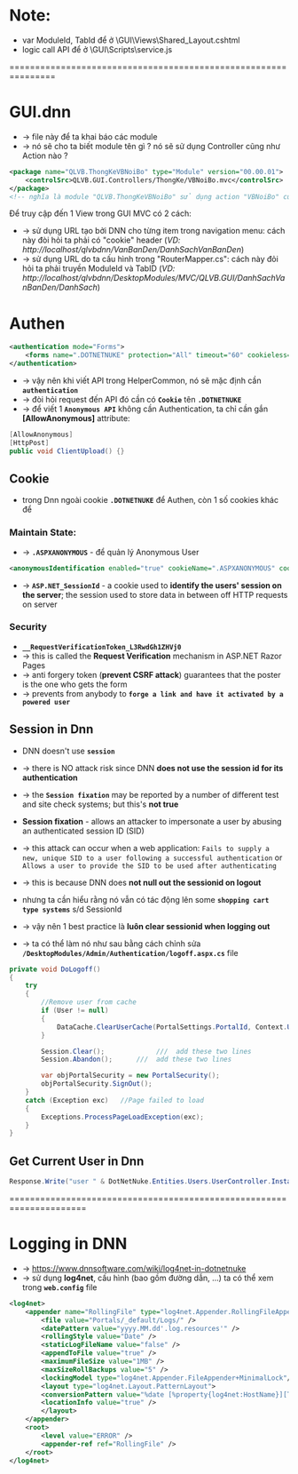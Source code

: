 # Note:
* var ModuleId, TabId để ở \GUI\Views\Shared\_Layout.cshtml
* logic call API để ở \GUI\Scripts\service.js

===============================================================
# GUI.dnn
* -> file này để ta khai báo các module
* -> nó sẽ cho ta biết module tên gì ? nó sẽ sử dụng Controller cũng như Action nào ?

```xml - VD
<package name="QLVB.ThongKeVBNoiBo" type="Module" version="00.00.01">
    <controlSrc>QLVB.GUI.Controllers/ThongKe/VBNoiBo.mvc</controlSrc>
</package>
<!-- nghĩa là module "QLVB.ThongKeVBNoiBo" sử dụng action "VBNoiBo" của "ThongKeController" trong namespace "QLVB.GUI.Controllers"  -->
```

Để truy cập đến 1 View trong GUI MVC có 2 cách:
* -> sử dụng URL tạo bởi DNN cho từng item trong navigation menu: cách này đòi hỏi ta phải có "cookie" header (_VD: http://localhost/qlvbdnn/VanBanDen/DanhSachVanBanDen_)
* -> sử dụng URL do ta cấu hình trong "RouterMapper.cs": cách này đỏi hỏi ta phải truyền ModuleId và TabID (_VD: http://localhost/qlvbdnn/DesktopModules/MVC/QLVB.GUI/DanhSachVanBanDen/DanhSach_)

# Authen
```xml - web.config của DNN
<authentication mode="Forms">
    <forms name=".DOTNETNUKE" protection="All" timeout="60" cookieless="UseCookies" />
</authentication>
```
* -> vậy nên khi viết API trong HelperCommon, nó sẽ mặc định cần **`authentication`** 
* -> đòi hỏi request đến API đó cần có **`Cookie`** tên **`.DOTNETNUKE`**
* -> để viết 1 **`Anonymous API`** không cần Authentication, ta chỉ cần gắn **[AllowAnonymous]** attribute:
```cs - VD:
[AllowAnonymous]
[HttpPost]
public void ClientUpload() {}
```

## Cookie
* trong Dnn ngoài cookie **`.DOTNETNUKE`** để Authen, còn 1 số cookies khác để 

### Maintain State:
* -> **`.ASPXANONYMOUS`** - để quản lý Anonymous User
```xml
<anonymousIdentification enabled="true" cookieName=".ASPXANONYMOUS" cookieTimeout="100000" cookiePath="/" cookieRequireSSL="false" cookieSlidingExpiration="true" cookieProtection="None" domain="" />
```
* -> **`ASP.NET_SessionId`** - a cookie used to **identify the users' session on the server**; the session used to store data in between off HTTP requests on server

### Security
* **`__RequestVerificationToken_L3RwdGh1ZHVj0`** 
* -> this is called the **Request Verification** mechanism in ASP.NET Razor Pages 
* -> anti forgery token (**prevent CSRF attack**) guarantees that the poster is the one who gets the form
* -> prevents from anybody to **`forge a link and have it activated by a powered user`**

## Session in Dnn
* DNN doesn't use **`session`**
* -> there is NO attack risk since DNN **does not use the session id for its authentication**
* -> the **`Session fixation`** may be reported by a number of different test and site check systems; but this's **not true**

* **Session fixation** - allows an attacker to impersonate a user by abusing an authenticated session ID (SID)
* -> this attack can occur when a web application: `Fails to supply a new, unique SID to a user following a successful authentication` or `Allows a user to provide the SID to be used after authenticating`
* -> this is because DNN does **not null out the sessionid on logout**

* nhưng ta cần hiểu rằng nó vẫn có tác động lên some **`shopping cart type systems`** s/d SessionId
* -> vậy nên 1 best practice là **luôn clear sessionid when logging out**
* -> ta có thể làm nó như sau bằng cách chỉnh sửa **`/DesktopModules/Admin/Authentication/logoff.aspx.cs`** file
```cs
private void DoLogoff()
{
    try
    {
        //Remove user from cache
        if (User != null)
        {
            DataCache.ClearUserCache(PortalSettings.PortalId, Context.User.Identity.Name);				
        }

        Session.Clear();             ///  add these two lines
        Session.Abandon();      ///  add these two lines

        var objPortalSecurity = new PortalSecurity();
        objPortalSecurity.SignOut();
    }
    catch (Exception exc)	//Page failed to load
    {
        Exceptions.ProcessPageLoadException(exc);
    }
}
```

## Get Current User in Dnn
```cs
Response.Write("user " & DotNetNuke.Entities.Users.UserController.Instance.GetCurrentUserInfo().Username); 
```

=====================================================================
# Logging in DNN
* -> https://www.dnnsoftware.com/wiki/log4net-in-dotnetnuke
* -> sử dụng **log4net**, cấu hình (bao gồm đường dẫn, ...) ta có thể xem trong **`web.config`** file

```xml 
<log4net>
    <appender name="RollingFile" type="log4net.Appender.RollingFileAppender">
        <file value="Portals/_default/Logs/" />
        <datePattern value="yyyy.MM.dd'.log.resources'" />
        <rollingStyle value="Date" />
        <staticLogFileName value="false" />
        <appendToFile value="true" />
        <maximumFileSize value="1MB" />
        <maxSizeRollBackups value="5" />
        <lockingModel type="log4net.Appender.FileAppender+MinimalLock"/>
        <layout type="log4net.Layout.PatternLayout">
        <conversionPattern value="%date [%property{log4net:HostName}][Thread:%thread][%level] %logger - %message%newline" />
        <locationInfo value="true" />
        </layout>
    </appender>
    <root>
        <level value="ERROR" />
        <appender-ref ref="RollingFile" />
    </root>
</log4net>
```